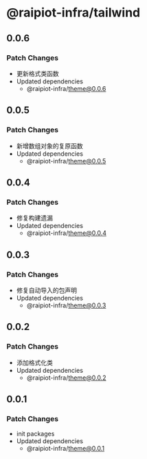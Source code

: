 # @raipiot-infra/tailwind

## 0.0.6

### Patch Changes

- 更新格式类函数
- Updated dependencies
  - @raipiot-infra/theme@0.0.6

## 0.0.5

### Patch Changes

- 新增数组对象的复原函数
- Updated dependencies
  - @raipiot-infra/theme@0.0.5

## 0.0.4

### Patch Changes

- 修复构建遗漏
- Updated dependencies
  - @raipiot-infra/theme@0.0.4

## 0.0.3

### Patch Changes

- 修复自动导入的包声明
- Updated dependencies
  - @raipiot-infra/theme@0.0.3

## 0.0.2

### Patch Changes

- 添加格式化类
- Updated dependencies
  - @raipiot-infra/theme@0.0.2

## 0.0.1

### Patch Changes

- init packages
- Updated dependencies
  - @raipiot-infra/theme@0.0.1
